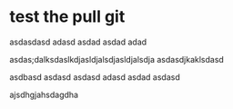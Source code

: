 # test the pull git

asdasdasd
adasd
asdad
asdad
adad

asdas;dalksdaslkdjasldjalsdjasldjalsdja
asdasdjkaklsdasd

asdbasd
asdasd
asdasd
adasd
asdad
asdasd

ajsdhgjahsdagdha
